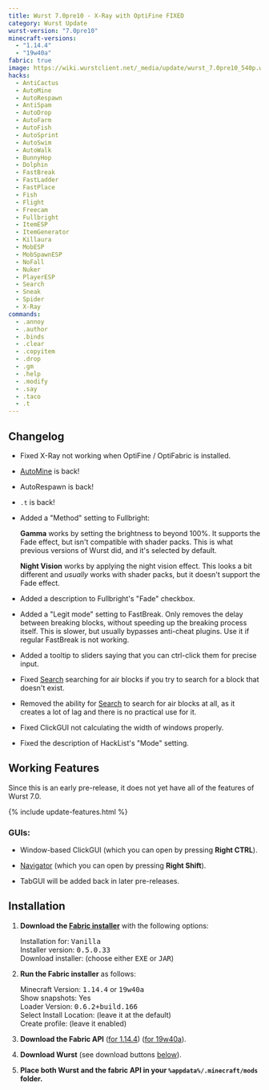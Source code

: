 ```yaml
---
title: Wurst 7.0pre10 - X-Ray with OptiFine FIXED
category: Wurst Update
wurst-version: "7.0pre10"
minecraft-versions:
  - "1.14.4"
  - "19w40a"
fabric: true
image: https://wiki.wurstclient.net/_media/update/wurst_7.0pre10_540p.webp
hacks:
  - AntiCactus
  - AutoMine
  - AutoRespawn
  - AntiSpam
  - AutoDrop
  - AutoFarm
  - AutoFish
  - AutoSprint
  - AutoSwim
  - AutoWalk
  - BunnyHop
  - Dolphin
  - FastBreak
  - FastLadder
  - FastPlace
  - Fish
  - Flight
  - Freecam
  - Fullbright
  - ItemESP
  - ItemGenerator
  - Killaura
  - MobESP
  - MobSpawnESP
  - NoFall
  - Nuker
  - PlayerESP
  - Search
  - Sneak
  - Spider
  - X-Ray
commands:
  - .annoy
  - .author
  - .binds
  - .clear
  - .copyitem
  - .drop
  - .gm
  - .help
  - .modify
  - .say
  - .taco
  - .t
---
```

## Changelog

- Fixed X-Ray not working when OptiFine / OptiFabric is installed.

- [AutoMine](https://wiki.wurstclient.net/automine) is back!

- AutoRespawn is back!

- `.t` is back!

- Added a "Method" setting to Fullbright:

  **Gamma** works by setting the brightness to beyond 100%. It supports the Fade effect, but isn't compatible with shader packs. This is what previous versions of Wurst did, and it's selected by default.

  **Night Vision** works by applying the night vision effect. This looks a bit different and _usually_ works with shader packs, but it doesn't support the Fade effect.

- Added a description to Fullbright's "Fade" checkbox.

- Added a "Legit mode" setting to FastBreak. Only removes the delay between breaking blocks, without speeding up the breaking process itself. This is slower, but usually bypasses anti-cheat plugins. Use it if regular FastBreak is not working.

- Added a tooltip to sliders saying that you can ctrl-click them for precise input.

- Fixed [Search](https://wiki.wurstclient.net/search) searching for air blocks if you try to search for a block that doesn't exist.

- Removed the ability for [Search](https://wiki.wurstclient.net/search) to search for air blocks at all, as it creates a lot of lag and there is no practical use for it.

- Fixed ClickGUI not calculating the width of windows properly.

- Fixed the description of HackList's "Mode" setting.

## Working Features

Since this is an early pre-release, it does not yet have all of the features of Wurst 7.0.

{% include update-features.html %}

### GUIs:

- Window-based ClickGUI (which you can open by pressing **Right CTRL**).

- [Navigator](https://wiki.wurstclient.net/navigator) (which you can open by pressing **Right Shift**).

- TabGUI will be added back in later pre-releases.

## Installation

1. **Download the <a href="https://fabricmc.net/use/" target="_blank" rel="nofollow">Fabric installer</a>** with the following options:

   Installation for: <kbd>Vanilla</kbd>  
   Installer version: <kbd>0.5.0.33</kbd>  
   Download installer: (choose either <kbd>EXE</kbd> or <kbd>JAR</kbd>)

1. **Run the Fabric installer** as follows:

   Minecraft Version: <kbd>1.14.4</kbd> or <kbd>19w40a</kbd>  
   Show snapshots: Yes  
   Loader Version: <kbd>0.6.2+build.166</kbd>  
   Select Install Location: (leave it at the default)  
   Create profile: (leave it enabled)

1. **Download the Fabric API** (<a href="https://www.curseforge.com/minecraft/mc-mods/fabric-api/files/2791092" target="_blank" rel="nofollow">for 1.14.4</a>) (<a href="https://www.curseforge.com/minecraft/mc-mods/fabric-api/files/2800380" target="_blank" rel="nofollow">for 19w40a</a>).

1. **Download Wurst** (see download buttons [below](#downloads)).

1. **Place both Wurst and the fabric API in your `%appdata%/.minecraft/mods` folder.**
